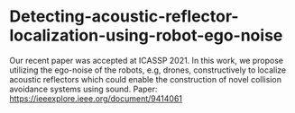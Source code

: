 # Detecting-acoustic-reflector-localization-using-robot-ego-noise
Our recent paper was accepted at ICASSP 2021. In this work, we propose utilizing the ego-noise of the robots, e.g, drones, constructively to localize acoustic reflectors which could enable the construction of novel collision avoidance systems using sound.    Paper: https://ieeexplore.ieee.org/document/9414061
